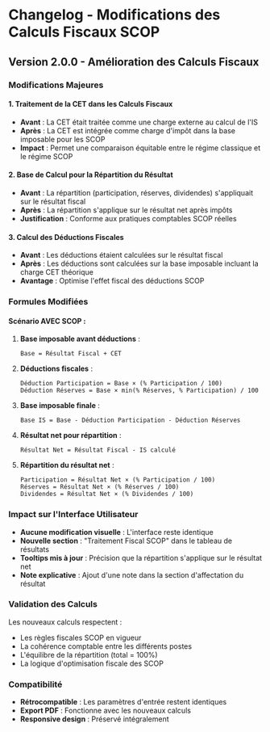 # Changelog - Modifications des Calculs Fiscaux SCOP

## Version 2.0.0 - Amélioration des Calculs Fiscaux

### Modifications Majeures

#### 1. Traitement de la CET dans les Calculs Fiscaux
- **Avant** : La CET était traitée comme une charge externe au calcul de l'IS
- **Après** : La CET est intégrée comme charge d'impôt dans la base imposable pour les SCOP
- **Impact** : Permet une comparaison équitable entre le régime classique et le régime SCOP

#### 2. Base de Calcul pour la Répartition du Résultat
- **Avant** : La répartition (participation, réserves, dividendes) s'appliquait sur le résultat fiscal
- **Après** : La répartition s'applique sur le résultat net après impôts
- **Justification** : Conforme aux pratiques comptables SCOP réelles

#### 3. Calcul des Déductions Fiscales
- **Avant** : Les déductions étaient calculées sur le résultat fiscal
- **Après** : Les déductions sont calculées sur la base imposable incluant la charge CET théorique
- **Avantage** : Optimise l'effet fiscal des déductions SCOP

### Formules Modifiées

#### Scénario AVEC SCOP :

1. **Base imposable avant déductions** :
   ```
   Base = Résultat Fiscal + CET
   ```

2. **Déductions fiscales** :
   ```
   Déduction Participation = Base × (% Participation / 100)
   Déduction Réserves = Base × min(% Réserves, % Participation) / 100
   ```

3. **Base imposable finale** :
   ```
   Base IS = Base - Déduction Participation - Déduction Réserves
   ```

4. **Résultat net pour répartition** :
   ```
   Résultat Net = Résultat Fiscal - IS calculé
   ```

5. **Répartition du résultat net** :
   ```
   Participation = Résultat Net × (% Participation / 100)
   Réserves = Résultat Net × (% Réserves / 100)
   Dividendes = Résultat Net × (% Dividendes / 100)
   ```

### Impact sur l'Interface Utilisateur

- **Aucune modification visuelle** : L'interface reste identique
- **Nouvelle section** : "Traitement Fiscal SCOP" dans le tableau de résultats
- **Tooltips mis à jour** : Précision que la répartition s'applique sur le résultat net
- **Note explicative** : Ajout d'une note dans la section d'affectation du résultat

### Validation des Calculs

Les nouveaux calculs respectent :
- Les règles fiscales SCOP en vigueur
- La cohérence comptable entre les différents postes
- L'équilibre de la répartition (total = 100%)
- La logique d'optimisation fiscale des SCOP

### Compatibilité

- **Rétrocompatible** : Les paramètres d'entrée restent identiques
- **Export PDF** : Fonctionne avec les nouveaux calculs
- **Responsive design** : Préservé intégralement